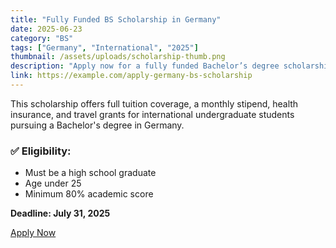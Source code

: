 ```yaml
---
title: "Fully Funded BS Scholarship in Germany"
date: 2025-06-23
category: "BS"
tags: ["Germany", "International", "2025"]
thumbnail: /assets/uploads/scholarship-thumb.png
description: "Apply now for a fully funded Bachelor’s degree scholarship in Germany for international students."
link: https://example.com/apply-germany-bs-scholarship
---
```


This scholarship offers full tuition coverage, a monthly stipend, health insurance, and travel grants for international undergraduate students pursuing a Bachelor's degree in Germany.

### ✅ Eligibility:
- Must be a high school graduate
- Age under 25
- Minimum 80% academic score

**Deadline: July 31, 2025**

[Apply Now](https://example.com/apply-germany-bs-scholarship)
